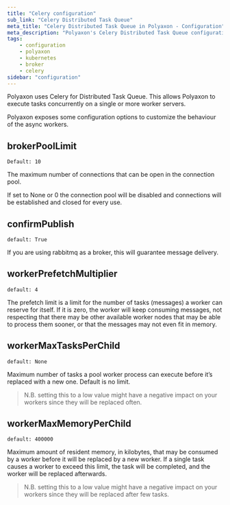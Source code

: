 ```yaml
---
title: "Celery configuration"
sub_link: "Celery Distributed Task Queue"
meta_title: "Celery Distributed Task Queue in Polyaxon - Configuration"
meta_description: "Polyaxon's Celery Distributed Task Queue configuration."
tags:
    - configuration
    - polyaxon
    - kubernetes
    - broker
    - celery
sidebar: "configuration"
---
```


Polyaxon uses Celery for Distributed Task Queue. 
This allows Polyaxon to execute tasks concurrently on a single or more worker servers.

Polyaxon exposes some configuration options to customize the behaviour of the async workers.


## brokerPoolLimit

`Default: 10`

The maximum number of connections that can be open in the connection pool.

If set to None or 0 the connection pool will be disabled and connections will be established and closed for every use.

 
## confirmPublish

`default: True`

If you are using rabbitmq as a broker, this will guarantee message delivery.

## workerPrefetchMultiplier

`default: 4`

The prefetch limit is a limit for the number of tasks (messages) a worker can reserve for itself. 
If it is zero, the worker will keep consuming messages, not respecting that there may be other available worker nodes that may be able to process them sooner, 
or that the messages may not even fit in memory.


## workerMaxTasksPerChild

`default: None`

Maximum number of tasks a pool worker process can execute before it’s replaced with a new one. Default is no limit.

> N.B. setting this to a low value might have a negative impact on your workers since they will be replaced often.

## workerMaxMemoryPerChild

`default: 400000`

Maximum amount of resident memory, in kilobytes, that may be consumed by a worker before it will be replaced by a new worker. 
If a single task causes a worker to exceed this limit, the task will be completed, and the worker will be replaced afterwards.

> N.B. setting this to a low value might have a negative impact on your workers since they will be replaced after few tasks.
